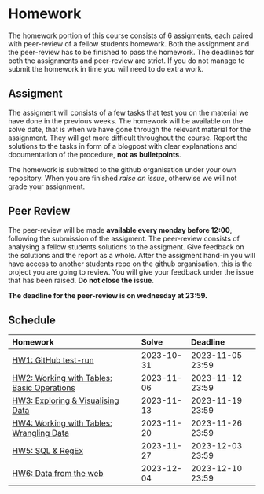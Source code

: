 # Homework

The homework portion of this course consists of 6 assigments, each paired with
peer-review of a fellow students homework. Both the assignment and the
peer-review has to be finished to pass the homework.    The deadlines for both the assignments and
peer-review are strict. If you do not manage to submit the homework in time you
will need to do extra work.

## Assigment 

The assigment will consists of a few tasks that test you on the material we have
done in the previous weeks. The homework will be available on the solve date,
that is when we have gone through the relevant material for the assignment. They
will get more difficult throughout the course. Report the solutions to the tasks
in form of a blogpost with clear explanations and documentation of the
procedure, **not as bulletpoints**.

The homework is submitted to the github organisation under your own repository.
When you are finished *raise an issue*, otherwise we will not grade your
assignment.

## Peer Review

The peer-review will be made **available every monday before 12:00**, following
the submission of the assigment. The peer-review consists of analysing a fellow
students solutions to the assigment. Give feedback on the solutions and the
report as a whole. After the assigment hand-in you will have access to another
students repo on the github organisation, this is the project you are going to
review. You will give your feedback under the issue that has been raised. **Do
not close the issue**.

**The deadline for the peer-review is on wednesday at 23:59.**

## Schedule

| Homework                            | Solve      | Deadline         |
|:------------------------------------|:-----------|:-----------------|
| [HW1: GitHub test-run](/homework/1) | 2023-10-31 | 2023-11-05 23:59 |
| [HW2: Working with Tables: Basic Operations](/homework/2)| 2023-11-06 | 2023-11-12 23:59 |
| [HW3: Exploring & Visualising Data]()    | 2023-11-13 | 2023-11-19 23:59 |
| [HW4: Working with Tables: Wrangling Data]() | 2023-11-20 | 2023-11-26 23:59 |
| [HW5: SQL & RegEx]()             | 2023-11-27 | 2023-12-03 23:59 |
| [HW6: Data from the web]()       | 2023-12-04 | 2023-12-10 23:59 |
